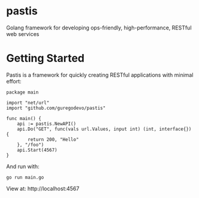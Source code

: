 pastis
======

Golang framework for developing ops-friendly, high-performance, RESTful web services


Getting Started
===============

Pastis is a framework for quickly creating RESTful applications with minimal effort: 

```golang
package main

import "net/url"
import "github.com/guregodevo/pastis"

func main() {
	api := pastis.NewAPI()
	api.Do("GET", func(vals url.Values, input int) (int, interface{}) {
		return 200, "Hello"
	}, "/foo")
	api.Start(4567)
}
```

And run with:

```golang
go run main.go
```

View at: http://localhost:4567
